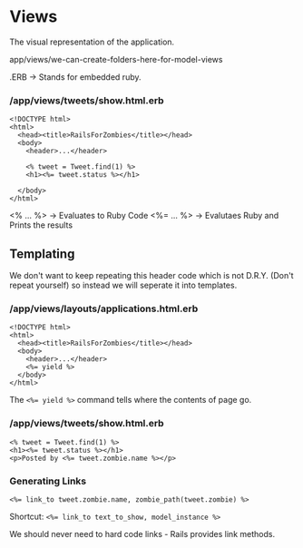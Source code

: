 # Views

The visual representation of the application.

app/views/we-can-create-folders-here-for-model-views

.ERB -> Stands for embedded ruby.

### /app/views/tweets/show.html.erb

```
<!DOCTYPE html>
<html>
  <head><title>RailsForZombies</title></head>
  <body>
    <header>...</header>
    
    <% tweet = Tweet.find(1) %>
    <h1><%= tweet.status %></h1>
    
  </body>
</html>
```
<% ... %> -> Evaluates to Ruby Code
<%= ... %> -> Evalutaes Ruby and Prints the results

## Templating

We don't want to keep repeating this header code which is not D.R.Y. (Don't
repeat yourself) so instead we will seperate it into templates.

### /app/views/layouts/applications.html.erb

```
<!DOCTYPE html>
<html>
  <head><title>RailsForZombies</title></head>
  <body>
    <header>...</header>
    <%= yield %>
  </body>
</html>
```

The ```<%= yield %>``` command tells where the contents of page go.

### /app/views/tweets/show.html.erb

```  
<% tweet = Tweet.find(1) %>
<h1><%= tweet.status %></h1>
<p>Posted by <%= tweet.zombie.name %></p>
```

### Generating Links

```<%= link_to tweet.zombie.name, zombie_path(tweet.zombie) %>```

Shortcut: ```<%= link_to text_to_show, model_instance %>```

We should never need to hard code links - Rails provides link methods.
